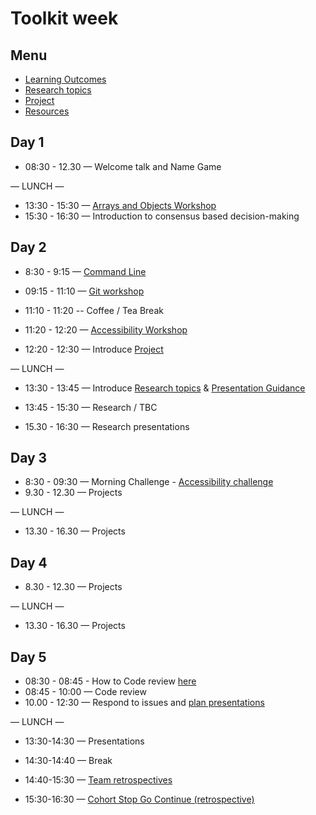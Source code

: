 # Toolkit week

## Menu

- [Learning Outcomes](./learning-outcomes.md)
- [Research topics](./research-afternoon.md)
- [Project](./project.md)
- [Resources](./resources)

## Day 1

- 08:30 - 12.30 — Welcome talk and Name Game


— LUNCH —

- 13:30 - 15:30 — [Arrays and Objects Workshop](https://github.com/fack2/master-reference/blob/master/coursebook/week-1/arrays-objects-ws.md)
- 15:30 - 16:30 — Introduction to consensus based decision-making

## Day 2

- 8:30 - 9:15 — [Command Line](https://github.com/jema28/command-line-intro)


- 09:15 - 11:10 — [Git workshop](https://github.com/foundersandcoders/git-workflow-workshop-for-two)


- 11:10 - 11:20  -- Coffee / Tea Break

- 11:20 - 12:20 — [Accessibility Workshop](https://github.com/fack2/master-reference/blob/master/coursebook/week-1/accessibility-workshop-khaleel.md)

- 12:20 - 12:30 — Introduce [Project](./project.md)

— LUNCH —


- 13:30 - 13:45 — Introduce [Research topics](./research-afternoon.md) & [Presentation Guidance](./presentation-guidance.md)

- 13:45 - 15:30 — Research / TBC

- 15.30 - 16:30 — Research presentations

## Day 3

- 8:30 - 09:30 — Morning Challenge - [Accessibility challenge](https://github.com/foundersandcoders/accessibility-challenge)
- 9.30 - 12.30 — Projects

— LUNCH —

- 13.30 - 16.30 — Projects

## Day 4

- 8.30 - 12.30 — Projects

— LUNCH —

- 13.30 - 16.30 — Projects

## Day 5

- 08:30 - 08:45 - How to Code review [here](./codereviewintro.md)
- 08:45 - 10:00 — Code review
- 10.00 - 12:30 — Respond to issues and [plan presentations](https://github.com/foundersandcoders/master-reference/blob/master/coursebook/general/weekly-projects.md#project-presentation)

— LUNCH —

- 13:30-14:30 — Presentations

- 14:30-14:40 — Break

- 14:40-15:30 — [Team retrospectives](https://github.com/foundersandcoders/master-reference/blob/master/coursebook/general/retrospectives.md#team-retrospectives)


- 15:30-16:30 — [Cohort Stop Go Continue (retrospective)](https://github.com/foundersandcoders/master-reference/blob/master/coursebook/general/retrospectives.md#cohort-retrospective)

